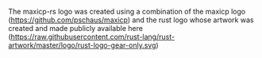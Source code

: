 The maxicp-rs logo was created using a combination of the maxicp logo
(https://github.com/pschaus/maxicp) and the rust logo whose artwork was created
and made publicly available here
(https://raw.githubusercontent.com/rust-lang/rust-artwork/master/logo/rust-logo-gear-only.svg)
